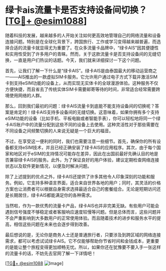 # 绿卡ais流量卡是否支持设备间切换？[[TG💪+ @esim1088](https://t.me/s/esim1088)]

随着科技的发展，越来越多的人开始关注如何更高效地管理自己的网络流量和设备连接问题。特别是在全球化背景下，跨国旅行、工作或学习变得越来越普遍，而选择合适的流量卡就显得尤为重要了。在众多流量卡品牌中，“绿卡AIS”因其便捷性和实用性受到了许多用户的青睐。然而，关于这款流量卡是否支持设备间的无缝切换，一直是用户们热议的话题。今天，我们就来详细探讨一下这个问题。

首先，让我们了解一下什么是“绿卡AIS”。绿卡AIS是由泰国最大的移动运营商之一——AIS推出的一款虚拟SIM卡服务。它允许用户通过电子方式下载并激活SIM卡到支持eSIM功能的设备上，从而实现无实体卡的全球漫游体验。这种服务不仅方便快捷，而且省去了传统实体SIM卡需要邮寄等待的时间，非常适合经常需要跨境使用网络的人群。

那么，回到我们最初的问题：绿卡AIS流量卡到底能不能支持设备间的切换呢？答案是肯定的！绿卡AIS支持多设备间的无缝切换。这意味着，如果你拥有多个支持eSIM功能的设备（比如手机、平板电脑或者智能手表），你可以轻松地将同一个绿卡AIS账户中的流量分配到这些不同的设备上去使用。这种灵活性对于那些需要在不同设备之间频繁切换的人来说无疑是一个巨大的福音。

不过，在享受这一便利的同时，我们也需要注意一些细节。首先，确保你的所有设备都支持eSIM技术，并且已经正确安装了绿卡AIS的应用程序。其次，由于每个国家和地区对于eSIM的支持情况可能存在差异，因此在出国前最好先确认目的地是否兼容绿卡AIS的服务。此外，为了保证良好的用户体验，建议定期检查网络连接状态以及软件更新情况，以便及时解决问题。

除了上述提到的优点之外，绿卡AIS还提供了许多其他令人印象深刻的功能和服务。例如，它支持多种语言界面，适合来自世界各地的用户；同时，其灵活的价格方案也让消费者可以根据自身需求选择最适合自己的套餐组合。无论是短期访问还是长期居住，绿卡AIS都能满足你的各种需求。

当然啦，作为一款优秀的流量卡产品，绿卡AIS也并非完美无缺。有些用户可能会遇到信号强度不够稳定或者客服响应速度较慢等问题。但是总体而言，这些问题并不会严重影响到大多数用户的正常使用体验。而且随着技术的进步和服务水平的提高，相信这些问题在未来也会逐步得到改善。

最后想说的是，无论你是商务人士还是普通旅行者，只要涉及到跨区域的网络连接需求，都可以考虑试试绿卡AIS。它不仅能够帮助你节省时间和金钱成本，更重要的是能让整个旅程变得更加顺畅无忧。所以，如果你还在犹豫要不要入手一张这样的流量卡的话，不妨先去官网了解一下详情吧！

[[TG💪+ @esim1088](https://t.me/s/esim1088) ![Image](https://i.postimg.cc/4NQfJmqS/Snipaste-2025-05-13-00-14-12.png)]